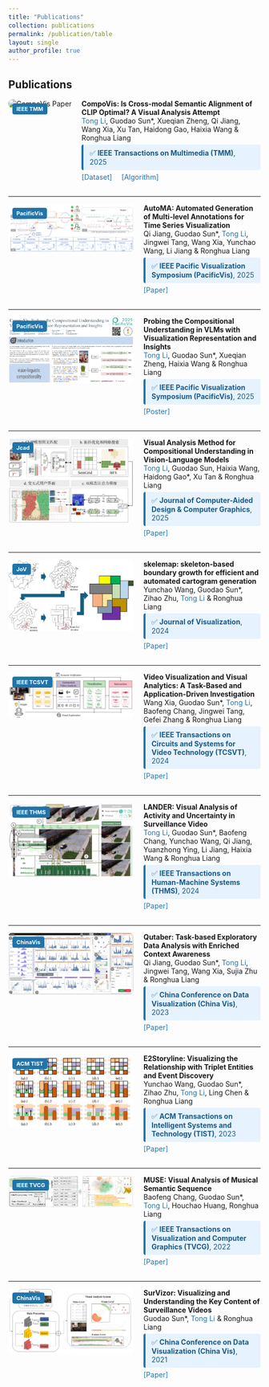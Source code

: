 ```yaml
---
title: "Publications"
collection: publications
permalink: /publication/table
layout: single
author_profile: true
---
```


## Publications

<div style="display: flex; align-items: flex-start; margin-bottom: 30px;">
<div style="position: relative; flex-shrink: 0; margin-right: 20px;">
<img src="/images/CompoVis.png" alt="CompoVis Paper" width="250" style="border-radius: 8px;">
<div style="position: absolute; top: 8px; left: 8px; background-color: #2174A8; color: white; padding: 4px 8px; border-radius: 4px; font-size: 11px; font-weight: bold;">IEEE TMM</div>
</div>
<div style="flex: 1;">
<strong>CompoVis: Is Cross-modal Semantic Alignment of CLIP Optimal? A Visual Analysis Attempt</strong><br>
<span style="color: #2174A8;">Tong Li</span>, Guodao Sun*, Xueqian Zheng, Qi Jiang, Wang Xia, Xu Tan, Haidong Gao, Haixia Wang & Ronghua Liang<br>
<div style="background-color: #E6F3FF; border-left: 4px solid #2174A8; padding: 8px 12px; border-radius: 4px; margin: 5px 0; font-size: 14px; color: #1B5A87;">
✅ <strong>IEEE Transactions on Multimedia (TMM)</strong>, 2025
</div>
<a href="https://huggingface.co/datasets/guodaosun/CompoVIS" style="color: #2174A8; text-decoration: none; margin-right: 15px;">[Dataset]</a>
<a href="https://github.com/TongLi97/HERCSOM-layout" style="color: #2174A8; text-decoration: none;">[Algorithm]</a>
</div>
</div>

---

<div style="display: flex; align-items: flex-start; margin-bottom: 30px;">
<div style="position: relative; flex-shrink: 0; margin-right: 20px;">
<img src="/images/AutoMA.png" alt="AutoMA Paper" width="250" style="border-radius: 8px;">
<div style="position: absolute; top: 8px; left: 8px; background-color: #2174A8; color: white; padding: 4px 8px; border-radius: 4px; font-size: 11px; font-weight: bold;">PacificVis</div>
</div>
<div style="flex: 1;">
<strong>AutoMA: Automated Generation of Multi-level Annotations for Time Series Visualization</strong><br>
Qi Jiang, Guodao Sun*, <span style="color: #2174A8;">Tong Li</span>, Jingwei Tang, Wang Xia, Yunchao Wang, Li Jiang & Ronghua Liang<br>
<div style="background-color: #E6F3FF; border-left: 4px solid #2174A8; padding: 8px 12px; border-radius: 4px; margin: 5px 0; font-size: 14px; color: #1B5A87;">
✅ <strong>IEEE Pacific Visualization Symposium (PacificVis)</strong>, 2025
</div>
<a href="https://ieeexplore.ieee.org/document/11021060" style="color: #2174A8; text-decoration: none;">[Paper]</a>
</div>
</div>

---

<div style="display: flex; align-items: flex-start; margin-bottom: 30px;">
<div style="position: relative; flex-shrink: 0; margin-right: 20px;">
<img src="/images/PacificVis2025.png" alt="PacificVis2025 Paper" width="250" style="border-radius: 8px;">
<div style="position: absolute; top: 8px; left: 8px; background-color: #2174A8; color: white; padding: 4px 8px; border-radius: 4px; font-size: 11px; font-weight: bold;">PacificVis</div>
</div>
<div style="flex: 1;">
<strong>Probing the Compositional Understanding in VLMs with Visualization Representation and Insights</strong><br>
<span style="color: #2174A8;">Tong Li</span>, Guodao Sun*, Xueqian Zheng, Haixia Wang & Ronghua Liang<br>
<div style="background-color: #E6F3FF; border-left: 4px solid #2174A8; padding: 8px 12px; border-radius: 4px; margin: 5px 0; font-size: 14px; color: #1B5A87;">
✅ <strong>IEEE Pacific Visualization Symposium (PacificVis)</strong>, 2025
</div>
<a href="/files/PacificVis2025_Poster_A0.pdf" style="color: #2174A8; text-decoration: none;">[Poster]</a>
</div>
</div>

---

<div style="display: flex; align-items: flex-start; margin-bottom: 30px;">
<div style="position: relative; flex-shrink: 0; margin-right: 20px;">
<img src="/images/jcad.png" alt="Jcad2025 Paper" width="250" style="border-radius: 8px;">
<div style="position: absolute; top: 8px; left: 8px; background-color: #2174A8; color: white; padding: 4px 8px; border-radius: 4px; font-size: 11px; font-weight: bold;">Jcad</div>
</div>
<div style="flex: 1;">
<strong>Visual Analysis Method for Compositional Understanding in Vision-Language Models</strong><br>
<span style="color: #2174A8;">Tong Li</span>, Guodao Sun, Haixia Wang, Haidong Gao*, Xu Tan & Ronghua Liang<br>
<div style="background-color: #E6F3FF; border-left: 4px solid #2174A8; padding: 8px 12px; border-radius: 4px; margin: 5px 0; font-size: 14px; color: #1B5A87;">
✅ <strong>Journal of Computer-Aided Design & Computer Graphics</strong>, 2025
</div>
<a href="https://www.jcad.cn/article/doi/10.3724/SP.J.1089.2025-00071" style="color: #2174A8; text-decoration: none;">[Paper]</a>
</div>
</div>

---

<div style="display: flex; align-items: flex-start; margin-bottom: 30px;">
<div style="position: relative; flex-shrink: 0; margin-right: 20px;">
<img src="/images/Skelemap.jpg" alt="Skelemap Paper" width="250" style="border-radius: 8px;">
<div style="position: absolute; top: 8px; left: 8px; background-color: #2174A8; color: white; padding: 4px 8px; border-radius: 4px; font-size: 11px; font-weight: bold;">JoV</div>
</div>
<div style="flex: 1;">
<strong>skelemap: skeleton-based boundary growth for efficient and automated cartogram generation</strong><br>
Yunchao Wang, Guodao Sun*, Zihao Zhu, <span style="color: #2174A8;">Tong Li</span> & Ronghua Liang<br>
<div style="background-color: #E6F3FF; border-left: 4px solid #2174A8; padding: 8px 12px; border-radius: 4px; margin: 5px 0; font-size: 14px; color: #1B5A87;">
✅ <strong>Journal of Visualization</strong>, 2024
</div>
<a href="https://link.springer.com/article/10.1007/s12650-024-01031-8" style="color: #2174A8; text-decoration: none;">[Paper]</a>
</div>
</div>

---

<div style="display: flex; align-items: flex-start; margin-bottom: 30px;">
<div style="position: relative; flex-shrink: 0; margin-right: 20px;">
<img src="/images/xia.png" alt="Video Visualization Paper" width="250" style="border-radius: 8px;">
<div style="position: absolute; top: 8px; left: 8px; background-color: #2174A8; color: white; padding: 4px 8px; border-radius: 4px; font-size: 11px; font-weight: bold;">IEEE TCSVT</div>
</div>
<div style="flex: 1;">
<strong>Video Visualization and Visual Analytics: A Task-Based and Application-Driven Investigation</strong><br>
Wang Xia, Guodao Sun*, <span style="color: #2174A8;">Tong Li</span>, Baofeng Chang, Jingwei Tang, Gefei Zhang & Ronghua Liang<br>
<div style="background-color: #E6F3FF; border-left: 4px solid #2174A8; padding: 8px 12px; border-radius: 4px; margin: 5px 0; font-size: 14px; color: #1B5A87;">
✅ <strong>IEEE Transactions on Circuits and Systems for Video Technology (TCSVT)</strong>, 2024
</div>
<a href="/files/xia.pdf" style="color: #2174A8; text-decoration: none;">[Paper]</a>
</div>
</div>

---

<div style="display: flex; align-items: flex-start; margin-bottom: 30px;">
<div style="position: relative; flex-shrink: 0; margin-right: 20px;">
<img src="/images/Lander.png" alt="LANDER Paper" width="250" style="border-radius: 8px;">
<div style="position: absolute; top: 8px; left: 8px; background-color: #2174A8; color: white; padding: 4px 8px; border-radius: 4px; font-size: 11px; font-weight: bold;">IEEE THMS</div>
</div>
<div style="flex: 1;">
<strong>LANDER: Visual Analysis of Activity and Uncertainty in Surveillance Video</strong><br>
<span style="color: #2174A8;">Tong Li</span>, Guodao Sun*, Baofeng Chang, Yunchao Wang, Qi Jiang, Yuanzhong Ying, Li Jiang, Haixia Wang & Ronghua Liang<br>
<div style="background-color: #E6F3FF; border-left: 4px solid #2174A8; padding: 8px 12px; border-radius: 4px; margin: 5px 0; font-size: 14px; color: #1B5A87;">
✅ <strong>IEEE Transactions on Human-Machine Systems (THMS)</strong>, 2024
</div>
<a href="https://ieeexplore.ieee.org/document/10570041" style="color: #2174A8; text-decoration: none;">[Paper]</a>
</div>
</div>

---

<div style="display: flex; align-items: flex-start; margin-bottom: 30px;">
<div style="position: relative; flex-shrink: 0; margin-right: 20px;">
<img src="/images/Qutaber.png" alt="Qutaber Paper" width="250" style="border-radius: 8px;">
<div style="position: absolute; top: 8px; left: 8px; background-color: #2174A8; color: white; padding: 4px 8px; border-radius: 4px; font-size: 11px; font-weight: bold;">ChinaVis</div>
</div>
<div style="flex: 1;">
<strong>Qutaber: Task-based Exploratory Data Analysis with Enriched Context Awareness</strong><br>
Qi Jiang, Guodao Sun*, <span style="color: #2174A8;">Tong Li</span>, Jingwei Tang, Wang Xia, Sujia Zhu & Ronghua Liang<br>
<div style="background-color: #E6F3FF; border-left: 4px solid #2174A8; padding: 8px 12px; border-radius: 4px; margin: 5px 0; font-size: 14px; color: #1B5A87;">
✅ <strong>China Conference on Data Visualization (China Vis)</strong>, 2023
</div>
<a href="https://link.springer.com/article/10.1007/s12650-024-00975-1" style="color: #2174A8; text-decoration: none;">[Paper]</a>
</div>
</div>

---

<div style="display: flex; align-items: flex-start; margin-bottom: 30px;">
<div style="position: relative; flex-shrink: 0; margin-right: 20px;">
<img src="/images/Storyline.png" alt="E2Storyline Paper" width="250" style="border-radius: 8px;">
<div style="position: absolute; top: 8px; left: 8px; background-color: #2174A8; color: white; padding: 4px 8px; border-radius: 4px; font-size: 11px; font-weight: bold;">ACM TIST</div>
</div>
<div style="flex: 1;">
<strong>E2Storyline: Visualizing the Relationship with Triplet Entities and Event Discovery</strong><br>
Yunchao Wang, Guodao Sun*, Zihao Zhu, <span style="color: #2174A8;">Tong Li</span>, Ling Chen & Ronghua Liang<br>
<div style="background-color: #E6F3FF; border-left: 4px solid #2174A8; padding: 8px 12px; border-radius: 4px; margin: 5px 0; font-size: 14px; color: #1B5A87;">
✅ <strong>ACM Transactions on Intelligent Systems and Technology (TIST)</strong>, 2023
</div>
<a href="/files/Storyline.pdf" style="color: #2174A8; text-decoration: none;">[Paper]</a>
</div>
</div>

---

<div style="display: flex; align-items: flex-start; margin-bottom: 30px;">
<div style="position: relative; flex-shrink: 0; margin-right: 20px;">
<img src="/images/MUSE.png" alt="MUSE Paper" width="250" style="border-radius: 8px;">
<div style="position: absolute; top: 8px; left: 8px; background-color: #2174A8; color: white; padding: 4px 8px; border-radius: 4px; font-size: 11px; font-weight: bold;">IEEE TVCG</div>
</div>
<div style="flex: 1;">
<strong>MUSE: Visual Analysis of Musical Semantic Sequence</strong><br>
Baofeng Chang, Guodao Sun*, <span style="color: #2174A8;">Tong Li</span>, Houchao Huang, Ronghua Liang<br>
<div style="background-color: #E6F3FF; border-left: 4px solid #2174A8; padding: 8px 12px; border-radius: 4px; margin: 5px 0; font-size: 14px; color: #1B5A87;">
✅ <strong>IEEE Transactions on Visualization and Computer Graphics (TVCG)</strong>, 2022
</div>
<a href="/files/MUSE.pdf" style="color: #2174A8; text-decoration: none;">[Paper]</a>
</div>
</div>

---

<div style="display: flex; align-items: flex-start; margin-bottom: 30px;">
<div style="position: relative; flex-shrink: 0; margin-right: 20px;">
<img src="/images/SurVizor.png" alt="SurVizor Paper" width="250" style="border-radius: 8px;">
<div style="position: absolute; top: 8px; left: 8px; background-color: #2174A8; color: white; padding: 4px 8px; border-radius: 4px; font-size: 11px; font-weight: bold;">ChinaVis</div>
</div>
<div style="flex: 1;">
<strong>SurVizor: Visualizing and Understanding the Key Content of Surveillance Videos</strong><br>
Guodao Sun*, <span style="color: #2174A8;">Tong Li</span> & Ronghua Liang<br>
<div style="background-color: #E6F3FF; border-left: 4px solid #2174A8; padding: 8px 12px; border-radius: 4px; margin: 5px 0; font-size: 14px; color: #1B5A87;">
✅ <strong>China Conference on Data Visualization (China Vis)</strong>, 2021
</div>
<a href="/files/SurVizor.pdf" style="color: #2174A8; text-decoration: none;">[Paper]</a>
</div>
</div>
